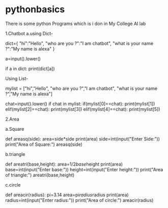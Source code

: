 # pythonbasics
There is some python Programs which is i don in My College AI lab

1.Chatbot
a.using Dict-

dict={
        "hi":"Hello",
        "who are you ?":"I am chatbot",
        "what is your name ?":"My name is alexa"
}

a=input().lower()

if a in dict:
    print(dict[a])

Using List-

mylist = ["hi","Hello",
        "who are you ?","I am chatbot",
        "what is your name ?","My name is alexa"]

chat=input().lower()
if chat in mylist:
    if(mylist[0]==chat):
        print(mylist[1])
    elif(mylist[2]==chat):
        print(mylist[3])
    elif(mylist[4]==chat):
        print(mylist[5])
        
2.Area

a.Square

def areasq(side):
    area=side*side
    print(area)
side=int(input("Enter Side:"))
print("Area of Square:")
areasq(side)

b.triangle

def areatri(base,height):
    area=1/2*base*height
    print(area)
base=int(input("Enter base:"))
height=int(input("Enter height:"))
print("Area of triangle:")
areatri(base,height)

c.circle

def areacir(radius):
    pi=3.14
    area=pi*radius*radius
    print(area)
radius=int(input("Enter radius:"))
print("Area of circle:")
areacir(radius)
